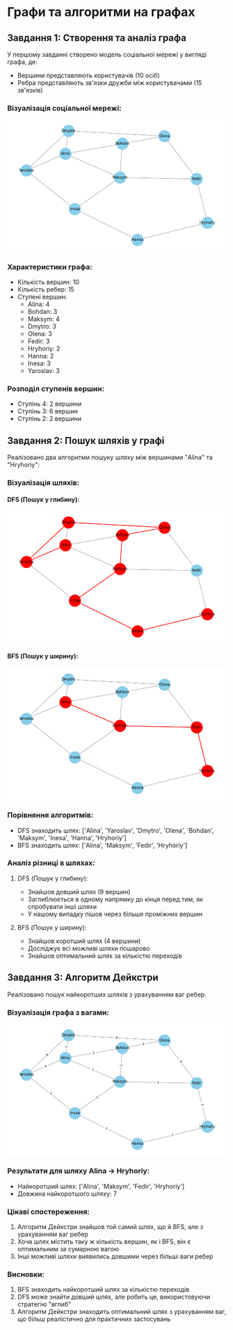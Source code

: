 # Графи та алгоритми на графах

## Завдання 1: Створення та аналіз графа
У першому завданні створено модель соціальної мережі у вигляді графа, де:
- Вершини представляють користувачів (10 осіб)
- Ребра представляють зв'язки дружби між користувачами (15 зв'язків)

### Візуалізація соціальної мережі:
![Соціальна мережа](images/social_network_graph.png)

### Характеристики графа:
- Кількість вершин: 10
- Кількість ребер: 15
- Ступені вершин:
  - Alina: 4
  - Bohdan: 3
  - Maksym: 4
  - Dmytro: 3
  - Olena: 3
  - Fedir: 3
  - Hryhoriy: 2
  - Hanna: 2
  - Inesa: 3
  - Yaroslav: 3

### Розподіл ступенів вершин:
- Ступінь 4: 2 вершини
- Ступінь 3: 6 вершин
- Ступінь 2: 2 вершини

## Завдання 2: Пошук шляхів у графі
Реалізовано два алгоритми пошуку шляху між вершинами "Alina" та "Hryhoriy":

### Візуалізація шляхів:
#### DFS (Пошук у глибину):
![DFS шлях](images/dfs_шлях_від_alina_до_hryhoriy.png)

#### BFS (Пошук у ширину):
![BFS шлях](images/bfs_шлях_від_alina_до_hryhoriy.png)

### Порівняння алгоритмів:
- DFS знаходить шлях: ['Alina', 'Yaroslav', 'Dmytro', 'Olena', 'Bohdan', 'Maksym', 'Inesa', 'Hanna', 'Hryhoriy']
- BFS знаходить шлях: ['Alina', 'Maksym', 'Fedir', 'Hryhoriy']

### Аналіз різниці в шляхах:
1. DFS (Пошук у глибину):
   - Знайшов довший шлях (9 вершин)
   - Заглиблюється в одному напрямку до кінця перед тим, як спробувати інші шляхи
   - У нашому випадку пішов через більше проміжних вершин

2. BFS (Пошук у ширину):
   - Знайшов коротший шлях (4 вершини)
   - Досліджує всі можливі шляхи пошарово
   - Знайшов оптимальний шлях за кількістю переходів

## Завдання 3: Алгоритм Дейкстри
Реалізовано пошук найкоротших шляхів з урахуванням ваг ребер.

### Візуалізація графа з вагами:
![Зважений граф](images/weighted_graph.png)

### Результати для шляху Alina -> Hryhoriy:
- Найкоротший шлях: ['Alina', 'Maksym', 'Fedir', 'Hryhoriy']
- Довжина найкоротшого шляху: 7

### Цікаві спостереження:
1. Алгоритм Дейкстри знайшов той самий шлях, що й BFS, але з урахуванням ваг ребер
2. Хоча шлях містить таку ж кількість вершин, як і BFS, він є оптимальним за сумарною вагою
3. Інші можливі шляхи виявились довшими через більші ваги ребер

### Висновки:
1. BFS знаходить найкоротший шлях за кількістю переходів
2. DFS може знайти довший шлях, але робить це, використовуючи стратегію "вглиб"
3. Алгоритм Дейкстри знаходить оптимальний шлях з урахуванням ваг, що більш реалістично для практичних застосувань